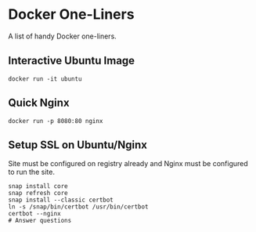 # Docker One-Liners

A list of handy Docker one-liners.

## Interactive Ubuntu Image

```
docker run -it ubuntu
```

## Quick Nginx

```
docker run -p 8080:80 nginx
```

## Setup SSL on Ubuntu/Nginx
Site must be configured on registry already and Nginx must be configured to run the site.

```
snap install core
snap refresh core
snap install --classic certbot
ln -s /snap/bin/certbot /usr/bin/certbot
certbot --nginx
# Answer questions
```

